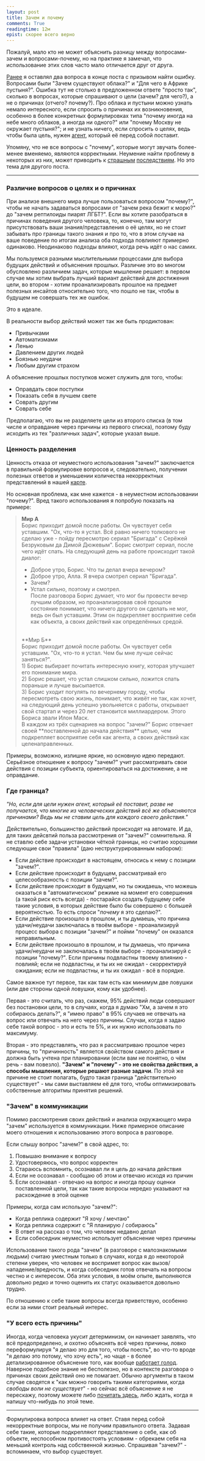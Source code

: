 ```yaml
---
layout: post
title: Зачем и почему
comments: True
readingtime: 12м
epist: скорее всего верно
---
```


Пожалуй, мало кто не может объяснить разницу между вопросами-зачем и вопросами-почему, но на практике я замечал, что использование этих слов часто мало отличается друг от друга.

[<ins>Ранее</ins>](http://rationalblog.github.io/2016/просто-так/) я оставлял два вопроса в конце поста с призывом найти ошибку. Вопросами были "Зачем существуют облака?" и "Для чего в Африке пустыня?". Ошибка тут не столько в предложенном ответе "просто так", сколько в вопросах, которые спрашивают о цели (зачем? для чего?), а не о причинах (отчего? почему?). Про облака и пустыни можно узнать немало интересного, если спросить о причинах их возникновения, особенно в более конкретных формулировках типа "почему иногда на небе много облаков, а иногда ни одного?" или "почему Москву не окружает пустыня?"; и не узнать ничего, если спросить о целях, ведь чтобы была цель, нужен [<ins>агент</ins>]( https://wiki.lesswrong.com/wiki/Agency), который её перед собой поставит.

Упомяну, что не все вопросы с "почему", которые могут звучать более-менее вменяемо, являются корректными. Неумение найти проблему в некоторых из них, может приводить к [<ins>страшным</ins>](https://www.ted.com/talks/jim_holt_why_does_the_universe_exist) [<ins>последствиям</ins>](http://www.goodreads.com/book/show/8854815-why-does-the-world-exist). Но это тема для другого поста.

<hr>

### Различие вопросов о целях и о причинах

При анализе внешнего мира лучше пользоваться вопросом "почему?", чтобы не начать задаваться вопросами от "зачем река бежит к морю?" до "зачем рептилоиды пиарят ЛГБТ?". Если вы хотите разобраться в причинах поведения другого человека, то, конечно, там могут присутствовать ваши знания/представления о её целях, но не стоит забывать про границы такого знания и про то, что в этом случае на ваше поведение по итогам анализа оба подхода повлияют примерно одинаково. Неодинаково подходы влияют, когда речь идёт о нас самих.

Мы пользуемся разными мыслительными процессами для выбора будущих действий и объяснения прошлых. Различие это во многом обусловлено различием задач, которые мышление решает: в первом случае мы хотим выбрать лучший вариант действий для достижения цели, во втором - хотим проанализировать прошлое на предмет полезных инсайтов относительно того, что пошло не так, чтобы в будущем не совершать тех же ошибок.

Это в идеале.

В реальности выбор действий может так же быть продиктован:

- Привычками
- Автоматизмами
- Ленью
- Давлением других людей
- Боязнью неудачи
- Любым другим страхом

А объяснение прошлых поступков может служить для того, чтобы:

- Оправдать свои поступки
- Показать себя в лучшем свете
- Соврать другим
- Соврать себе

Предполагаю, что вы не разделяете цели из второго списка (в том числе и оправдание через причины из первого списка), поэтому буду исходить из тех "различных задач", которые указал выше.

### Ценность разделения

Ценность отказа от неуместного использования "зачем?" заключается в правильной формулировке вопросов и, следовательно, получении полезных ответов и уменьшении количества некорректных представлений в нашей [<ins>карте</ins>]( https://wiki.lesswrong.com/wiki/Map_and_territory).

Но основная проблема, как мне кажется - в неуместном использовании "почему?". Вред такого использования я попробую показать на примере:

>**Мир А**<br />
>Борис приходит домой после работы. Он чувствует себя уставшим. "Ох, что-то я устал. Всё равно ничего толкового не сделаю уже - пойду пересмотрю сериал "Бригада" с Серёжей Безруковым да Димой Дюжевым". Борис смотрит сериал, после чего идёт спать. На следующий день на работе происходит такой диалог:<br />
>- Доброе утро, Борис. Что ты делал вчера вечером?<br />
>- Доброе утро, Алла. Я вчера смотрел сериал "Бригада".<br />
>- Зачем?<br />
>- Устал сильно, поэтому и смотрел.<br />
>После разговора Борис думает, что мог бы провести вечер лучшим образом, но проанализировав своё прошлое состояние понимает, что ничего другого он сделать не мог, ведь он был уставшим. Этим он подкрепляет восприятие себя как объекта, а своих действий как определённых средой.<br />
><br />
>**Мир Б**<br />
>Борис приходит домой после работы. Он чувствует себя уставшим. "Ох, что-то я устал. Чем бы мне лучше сейчас заняться?". <br />
>1) Борис выбирает почитать интересную книгу, которая улучшает его понимание мира.<br />
>2) Борис решает, что устал слишком сильно, ложится спать пораньше и лучше высыпается.<br />
>3) Борис уходит погулять по вечернему городу, чтобы пересмотреть свою жизнь, понимает, что живёт не так, как хочет, на следующий день успешно увольняется с работы, открывает свой стартап и через 20 лет становится миллиардером. Этого Бориса звали Илон Маск.<br />
>В каждом из трёх сценариев на вопрос "зачем?" Борис отвечает своей **поставленной до начала действия** целью, чем подкрепляет восприятие себя как агента, а своих действий как целенаправленных.<br />

Примеры, возможно, излишне яркие, но основную идею передают. Серьёзное отношение к вопросу "зачем?" учит рассматривать свои действия с позиции субъекта, ориентироваться на достижение, а не оправдание.

### Где граница?

_"Но, если для цели нужен агент, который её поставит, разве не получается, что многие из человеческих действий всё же объясняются причинами? Ведь мы не ставим цель для каждого своего действия."_

Действительно, большинство действий происходят на автомате. И да, для таких дейсвтий польза рассмотрения от "зачем?" сомнительна. Я не ставлю себе задачи установки чёткой границы, но считаю хорошими следующие свои "правила" (даю неструктурированным набором): 

* Если действие происходит в настоящем, относись к нему с позиции "зачем?".
* Если действие происходит в будущем, рассматривай его целесообразность с позиции "зачем?".
* Если действие происходит в будущем, но ты ожидаешь, что можешь оказаться в "автоматическом" режиме на момент его совершения (а такой риск есть всегда) - постарайся создать будущему себе такие условия, в которых действие было бы совершено с большей вероятностью. То есть спроси "*почему* я это сделаю?".
* Если действие произошло в прошлом, и ты думаешь, что причина удачи/неудачи заключалась в твоём выборе - проанализируй процесс выбора с позиции "зачем?" и пойми "почему" он оказался неправильным.
* Если действие произошло в прошлом, и ты думаешь, что причина удачи/неудачи не заключалась в твоём выборе - проанализируй с позиции "почему?". Если причины подвластны твоему влиянию - повлияй; если не подвластны, и ты их не ожидал - скорректируй ожидания; если не подвластны, и ты их ожидал - всё в порядке.

Самое важное тут первое, так как там есть как минимум две ловушки (или две стороны одной ловушки, кому как удобнее). 

Первая - это считать, что раз, скажем, 95% действий люди совершают без постановки цели, то в случаях, когда я думаю "Хм, а зачем я это собираюсь делать?", я "имею право" в 95% случаев не отвечать на вопрос или отвечать на него через причины. Случаи, когда я задаю себе такой вопрос - это и есть те 5%, и их нужно использовать по максимуму. 

Вторая - это представлять, что раз я рассматриваю прошлое через причины, то "причинность" является свойством самого действия и должна быть учтена при планировании (если вам не понятно, о чём речь - вам повезло). **"Зачем" и "почему" - это не свойства действия, а способы мышления, которые решают разные задачи**. По этой же причине не стоит полагать, будто такая граница "действительно существует" - мы сами выставляем её для того, чтобы оптимизировать собственные алгоритмы принятия решений.

### "Зачем" в коммуникации

Помимо рассмотрения своих действий и анализа окружающего мира "зачем" используется в коммуникации. Ниже примерное описание моего отношения к использованию этого вопроса в разговоре.

Если слышу вопрос "зачем?" в свой адрес, то:

1. Повышаю внимание к вопросу
2. Удостоверяюсь, что вопрос корректен
3. Стараюсь вспомнить, осознавал ли я цель до начала действия
4. Если не осознавал - сообщаю об этом и отвечаю исходя из причин
5. Если осознавал - отвечаю на вопрос и иногда прошу оценки поставленной цели, так как такие вопросы нередко указывают на расхождение в этой оценке

Примеры, когда сам использую "зачем?":

* Когда реплика содержит "Я хочу / мечтаю"
* Когда реплика содержит с "Я планирую / собираюсь"
* В ответ на рассказ о том, что человек недавно делал
* Если собеседник неуместно использует объяснение через причины

Использование такого рода "зачем" (в разговоре с малознакомыми людьми) считаю уместным только в случаях, когда я до некоторой степени уверен, что человек не воспримет вопрос как вызов/нападение/вредность, и когда собеседник готов отвечать на вопросы честно и с интересом. Оба этих условия, в моём опыте, выполняются довольно редко и точно оценить их статус оказывается довольно трудно.

По отношению к себе такие вопросы всегда приветствую, особенно если за ними стоит реальный интерес.

### "У всего есть причины"

Иногда, когда человека укусит детерминизм, он начинает заявлять, что всё предопределено, и охотно объяснять всё через причины, ловко переформулируя "я делаю это для того, чтобы поесть", во что-то вроде "я делаю это потому, что хочу есть", но чаще - в более детализированное объяснение того, как вообще [<ins>работает голод</ins>](https://ru.wikipedia.org/wiki/Голод_(физиология)). Наверное подобное знание не бесполезно, но в контексте разговора о причинах своих действий оно не помагает. Обычно аргументы в таком случае сводятся к "как можно говорить такими категориями, когда *свободы воли не существует*" - но сейчас всё объяснение я не перескажу, поэтому можете либо [<ins>почитать здесь</ins>](https://wiki.lesswrong.com/wiki/Free_will), либо ждать, когда я напишу что-нибудь по этой теме.

<hr>

Формулировка вопроса влияет на ответ. Ставя перед собой некорректные вопросы, мы не получим правильного ответа. Задавая себе такие, которые подкрепляют представление о себе, как об объекте, неспособном противостоять условиям - обрекаем себя на меньший контроль над собственной жизнью. Спрашивая "зачем?" - вспоминаем, что выбор существует.